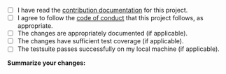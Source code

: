 <!--
Thanks for filing a pull request!
Please check off all of the steps as they are completed by replacing [ ] with [x].
-->

- [ ] I have read the [contribution documentation](https://github.com/electron/forge/blob/main/CONTRIBUTING.md) for this project.
- [ ] I agree to follow the [code of conduct](https://github.com/electron/electron/blob/main/CODE_OF_CONDUCT.md) that this project follows, as appropriate.
- [ ] The changes are appropriately documented (if applicable).
- [ ] The changes have sufficient test coverage (if applicable).
- [ ] The testsuite passes successfully on my local machine (if applicable).

**Summarize your changes:**
